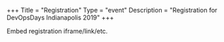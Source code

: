 +++
Title = "Registration"
Type = "event"
Description = "Registration for DevOpsDays Indianapolis 2019"
+++

<div style="width:100%; text-align:left;">

Embed registration iframe/link/etc.
</div></div>
</div>
